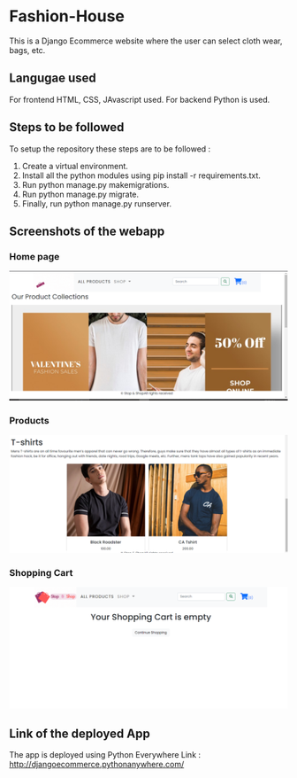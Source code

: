 # Fashion-House
This is a Django Ecommerce website where the user can select cloth wear, bags, etc.

## Langugae used 
For frontend HTML, CSS, JAvascript used.
For backend Python is used.

## Steps to be followed
To setup the repository these steps are to be followed :
1. Create a virtual environment.
2. Install all the python modules using pip install -r requirements.txt.
3. Run python manage.py makemigrations.
4. Run python manage.py migrate.
5. Finally, run python manage.py runserver.

## Screenshots of the webapp

### Home page
<img src = "https://github.com/mahajandeepakshi03/Fashion-House/blob/main/1.PNG">

### Products 
<img src = "https://github.com/mahajandeepakshi03/Fashion-House/blob/main/2.PNG">

### Shopping Cart
<img src = "https://github.com/mahajandeepakshi03/Fashion-House/blob/main/3.PNG">

## Link of the deployed App
The app is deployed using Python Everywhere 
Link : http://djangoecommerce.pythonanywhere.com/
